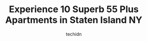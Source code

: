 ---
layout: ampstory
image: https://i0.wp.com/www.depkes.org/wp-content/uploads/2023/06/55-plus-apartments-0-in-staten-island-ny-1685810352.jpeg?resize=640,853
author: techidn
featured: false
description: Discover the impressive array of 55 Plus Apartments options in Staten Island NY, where you can find 10 of the largest 55 Plus Apartments establishments in the area. From renowned classics to
title: Experience 10 Superb 55 Plus Apartments in Staten Island NY
cover:
   title: Experience 10 Superb 55 Plus Apartments in Staten Island NY
   subtitle: Rickpate
   background: https://www.depkes.org/wp-content/uploads/2023/06/55-plus-apartments-0-in-staten-island-ny-1685810352.jpeg

pages: 
 - layout: thirds
   top: <h1>#1 The Brielle</h1>
   bottom: "<p>Transitioning from independent to assisted living is a major life event; however, the wonderful and compassionate team at The Brielle has made this so much easier than it</p>"
   background: https://www.depkes.org/wp-content/uploads/2023/06/55-plus-apartments-1-in-staten-island-ny-1685810352.jpeg
   backgroundblur: true
 - layout: thirds
   top: <h1>#2 The Tides at Charleston</h1>
   bottom: "<p>Have lived in the community for 10 years. The board is dedicated and does a great job maintaining the community . It is kept immaculately clean and well maintained. They </p>"
   background: https://www.depkes.org/wp-content/uploads/2023/06/55-plus-apartments-2-in-staten-island-ny-1685810353.jpeg
   cta:
      link: https://www.depkes.org/blog/experience-10-superb-55-plus-apartments-in-staten-island-ny/
      text: Experience 10 Superb 55 Plus Apartments in Staten Island NY
 - layout: thirds
   top: <h1>#3 Park Lane at Sea View</h1>
   bottom: "<p>460N Brielle Ave, Staten Island, NY 10314, United States</p>"
   background: https://www.depkes.org/wp-content/uploads/2023/06/55-plus-apartments-3-in-staten-island-ny-1685810353.jpeg
   cta:
      link: https://www.depkes.org/blog/experience-10-superb-55-plus-apartments-in-staten-island-ny/
      text: Experience 10 Superb 55 Plus Apartments in Staten Island NY
 - layout: thirds
   top: <h1>#4 Esplanade Staten Island</h1>
   bottom: "<p>1415 Richmond Ave, Staten Island, NY 10314, United States</p>"
   background: https://images.unsplash.com/photo-1564951434112-64d74cc2a2d7?ixlib=rb-4.0.3&ixid=MnwxMjA3fDB8MHxwaG90by1wYWdlfHx8fGVufDB8fHx8&auto=format&fit=crop&w=640&h=853&q=80
   cta:
      link: https://www.depkes.org/blog/experience-10-superb-55-plus-apartments-in-staten-island-ny/
      text: Experience 10 Superb 55 Plus Apartments in Staten Island NY
 - layout: thirds
   top: <h1>#5 Markham Gardens</h1>
   bottom: "<p>70 N Burgher Ave, Staten Island, NY 10310, United States</p>"
   background: https://images.unsplash.com/photo-1510906594845-bc082582c8cc?ixlib=rb-4.0.3&ixid=MnwxMjA3fDB8MHxwaG90by1wYWdlfHx8fGVufDB8fHx8&auto=format&fit=crop&w=640&h=853&q=80
   cta:
      link: https://www.depkes.org/blog/experience-10-superb-55-plus-apartments-in-staten-island-ny/
      text: Experience 10 Superb 55 Plus Apartments in Staten Island NY
 - layout: thirds
   top: <h1>#6 Sunrise of New Dorp</h1>
   bottom: "<p>470 New Dorp Ln, Staten Island, NY 10306, United States</p>"
   background: https://images.unsplash.com/photo-1540457036297-448b6b99e91c?ixlib=rb-4.0.3&ixid=MnwxMjA3fDB8MHxwaG90by1wYWdlfHx8fGVufDB8fHx8&auto=format&fit=crop&w=640&h=853&q=80
   cta:
      link: https://www.depkes.org/blog/experience-10-superb-55-plus-apartments-in-staten-island-ny/
      text: Experience 10 Superb 55 Plus Apartments in Staten Island NY
 - layout: thirds
   top: <h1>#7 Sunrise of Staten Island</h1>
   bottom: "<p>801 Narrows Rd N, Staten Island, NY 10304, United States</p>"
   background: https://images.unsplash.com/photo-1620421680010-0766ff230392?ixlib=rb-4.0.3&ixid=MnwxMjA3fDB8MHxwaG90by1wYWdlfHx8fGVufDB8fHx8&auto=format&fit=crop&w=640&h=853&q=80
   cta:
      link: https://www.depkes.org/blog/experience-10-superb-55-plus-apartments-in-staten-island-ny/
      text: Experience 10 Superb 55 Plus Apartments in Staten Island NY
 - layout: thirds
   middle: Continue reading...
   background: https://images.unsplash.com/photo-1546497974-b213c9efb599?ixlib=rb-4.0.3&ixid=MnwxMjA3fDB8MHxwaG90by1wYWdlfHx8fGVufDB8fHx8&auto=format&fit=crop&w=640&h=853&q=80
   cta:
      link: https://www.depkes.org/blog/experience-10-superb-55-plus-apartments-in-staten-island-ny/
      text: Experience 10 Superb 55 Plus Apartments in Staten Island NY
      
---
